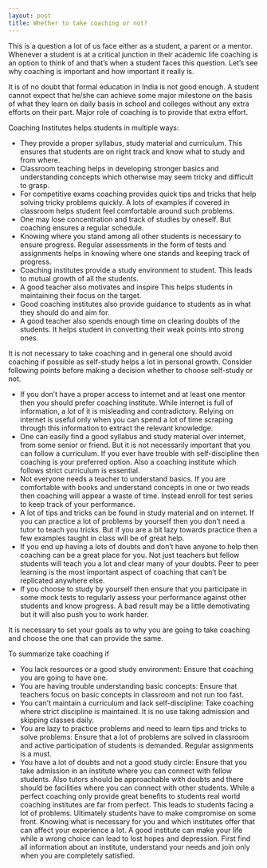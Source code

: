 ```yaml
---
layout: post
title: Whether to take coaching or not?
---
```


This is a question a lot of us face either as a student, a parent or a mentor. Whenever a student is at a critical junction in their academic life coaching is an option to think of and that’s when a student faces this question. Let’s see why coaching is important and how important it really is.

It is of no doubt that formal education in India is not good enough. A student cannot expect that he/she can achieve some major milestone on the basis of what they learn on daily basis in school and colleges without any extra efforts on their part. Major role of coaching is to provide that extra effort.

Coaching Institutes helps students in multiple ways:

* They provide a proper syllabus, study material and curriculum. This ensures that students are on right track and know what to study and from where.
* Classroom teaching helps in developing stronger basics and understanding concepts which otherwise may seem tricky and difficult to grasp.
* For competitive exams coaching provides quick tips and tricks that help solving tricky problems quickly. A lots of examples if covered in classroom helps student feel comfortable around such problems.
* One may lose concentration and track of studies by oneself. But coaching ensures a regular schedule.
* Knowing where you stand among all other students is necessary to ensure progress. Regular assessments in the form of tests and assignments helps in knowing where one stands and keeping track of progress.
* Coaching institutes provide a study environment to student. This leads to mutual growth of all the students.
* A good teacher also motivates and inspire This helps students in maintaining their focus on the target.
* Good coaching institutes also provide guidance to students as in what they should do and aim for.
* A good teacher also spends enough time on clearing doubts of the students. It helps student in converting their weak points into strong ones.

It is not necessary to take coaching and in general one should avoid coaching if possible as self-study helps a lot in personal growth. Consider following points before making a decision whether to choose self-study or not.

* If you don’t have a proper access to internet and at least one mentor then you should prefer coaching institute. While internet is full of information, a lot of it is misleading and contradictory. Relying on internet is useful only when you can spend a lot of time scraping through this information to extract the relevant knowledge.
* One can easily find a good syllabus and study material over internet, from some senior or friend. But it is not necessarily important that you can follow a curriculum. If you ever have trouble with self-discipline then coaching is your preferred option. Also a coaching institute which follows strict curriculum is essential.
* Not everyone needs a teacher to understand basics. If you are comfortable with books and understand concepts in one or two reads then coaching will appear a waste of time. Instead enroll for test series to keep track of your performance.
* A lot of tips and tricks can be found in study material and on internet. If you can practice a lot of problems by yourself then you don’t need a tutor to teach you tricks. But if you are a bit lazy towards practice then a few examples taught in class will be of great help.
* If you end up having a lots of doubts and don’t have anyone to help then coaching can be a great place for you. Not just teachers but fellow students will teach you a lot and clear many of your doubts. Peer to peer learning is the most important aspect of coaching that can’t be replicated anywhere else.
* If you choose to study by yourself then ensure that you participate in some mock tests to regularly assess your performance against other students and know progress. A bad result may be a little demotivating but it will also push you to work harder.
 

It is necessary to set your goals as to why you are going to take coaching and choose the one that can provide the same.

To summarize take coaching if

* You lack resources or a good study environment: Ensure that coaching you are going to have one.
* You are having trouble understanding basic concepts: Ensure that teachers focus on basic concepts in classroom and not run too fast.
* You can’t maintain a curriculum and lack self-discipline: Take coaching where strict discipline is maintained. It is no use taking admission and skipping classes daily.
* You are lazy to practice problems and need to learn tips and tricks to solve problems: Ensure that a lot of problems are solved in classroom and active participation of students is demanded. Regular assignments is a must.
* You have a lot of doubts and not a good study circle: Ensure that you take admission in an institute where you can connect with fellow students. Also tutors should be approachable with doubts and there should be facilities where you can connect with other students.
While a perfect coaching only provide great benefits to students real world coaching institutes are far from perfect. This leads to students facing a lot of problems. Ultimately students have to make compromise on some front. Knowing what is necessary for you and which institutes offer that can affect your experience a lot. A good institute can make your life while a wrong choice can lead to lost hopes and depression. First find all information about an institute, understand your needs and join only when you are completely satisfied.
